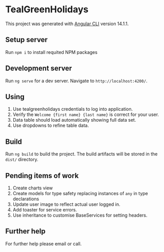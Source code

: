 # TealGreenHolidays

This project was generated with [Angular CLI](https://github.com/angular/angular-cli) version 14.1.1.

## Setup server

Run `npm i` to install requited NPM packages

## Development server

Run `ng serve` for a dev server. Navigate to `http://localhost:4200/`. 

## Using

1. Use tealgreenholidays credentials to log into application. 
2. Verify the `Welcome {first name} {last name}` is correct for your user.
3. Data table should load automatically showing full data set.
4. Use dropdowns to refine table data.

## Build

Run `ng build` to build the project. The build artifacts will be stored in the `dist/` directory.

## Pending items of work
1. Create charts view
2. Create models for type safety replacing instances of `any` in type declarations
3. Update user image to reflect actual user logged in. 
4. Add toaster for service errors.
5. Use inheritance to customise BaseServices for setting headers.

## Further help

For further help please email or call.
